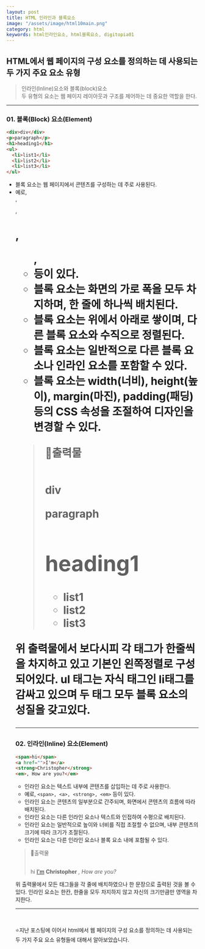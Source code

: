 ```yaml
---
layout: post
title: HTML 인라인과 블록요소
image: "/assets/image/html10main.png"
category: html
keywords: html인라인요소, html블록요소, digitopia01
---
```


<h2 class="posth2"> HTML에서 웹 페이지의 구성 요소를 정의하는 데 사용되는 두 가지 주요 요소 유형 </h2>

> 인라인(Inline)요소와 블록(block)요소<br>
> 두 유형의 요소는 웹 페이지 레이아웃과 구조를 제어하는 데 중요한 역할을 한다.

<hr>

<h3 class="post__h3__style">
<span class="post__htag__numbering">01.</span> 블록(Block) 요소(Element)
</h3>

```html
<div>div</div>
<p>paragraph</p>
<h1>heading1</h1>
<ul>
  <li>list1</li>
  <li>list2</li>
  <li>list3</li>
</ul>
```

- 블록 요소는 웹 페이지에서 콘텐츠를 구성하는 데 주로 사용된다.
- 예로, <div>, <p>, <h1>, <ul>, <li> 등이 있다.
- 블록 요소는 화면의 가로 폭을 모두 차지하며, 한 줄에 하나씩 배치된다.
- 블록 요소는 위에서 아래로 쌓이며, 다른 블록 요소와 수직으로 정렬된다.
- 블록 요소는 일반적으로 다른 블록 요소나 인라인 요소를 포함할 수 있다.
- 블록 요소는 width(너비), height(높이), margin(마진), padding(패딩) 등의 CSS 속성을 조절하여 디자인을 변경할 수 있다.

> &#128205;출력물
> <br><br>
>
> <div>div</div>
> <p>paragraph</p>
> <h1>heading1</h1>
> <ul>
>  <li>list1</li>
>  <li>list2</li>
>  <li>list3</li>
> </ul>

위 출력물에서 보다시피 각 태그가 한줄씩을 차지하고 있고 기본인 왼쪽정렬로 구성되어있다.
ul 태그는 자식 태그인 li태그를 감싸고 있으며 두 태그 모두 블록 요소의 성질을 갖고있다.

<hr>

<h3 class="post__h3__style">
<span class="post__htag__numbering">02.</span> 인라인(Inline) 요소(Element)
</h3>

```html
<span>hi</span>
<a href="">I'm</a>
<strong>Christopher</strong>
<em>, How are you?</em>
```

- 인라인 요소는 텍스트 내부에 콘텐츠를 삽입하는 데 주로 사용한다.
- 예로, `<span>, <a>, <strong>, <em>` 등이 있다.
- 인라인 요소는 콘텐츠의 일부분으로 간주되며, 화면에서 콘텐츠의 흐름에 따라 배치된다.
- 인라인 요소는 다른 인라인 요소나 텍스트와 인접하여 수평으로 배치된다.
- 인라인 요소는 일반적으로 높이와 너비를 직접 조절할 수 없으며, 내부 콘텐츠의 크기에 따라 크기가 조절된다.
- 인라인 요소는 다른 인라인 요소나 블록 요소 내에 포함될 수 있다.

> &#128205;출력물
> <br><br>
>
> <span>hi</span>
> <a href="">I'm</a>
> <strong>Christopher</strong>
> <em>, How are you?</em>

위 출력물에서 모든 태그들을 각 줄에 배치하였으나 한 문장으로 출력된 것을 볼 수 있다.
인라인 요소는 한칸, 한줄을 모두 차지하지 않고 자신의 크기만큼만 영역을 차지한다.
<hr>

<!-- <h3 class="post__h3__style">
<span class="post__htag__numbering">Tips.</span>
</h3>

<hr> -->

<br>

⭐️지난 포스팅에 이어서 html에서 웹 페이지의 구성 요소를 정의하는 데 사용되는 두 가지 주요 요소 유형들에 대해서 알아보았습니다.
